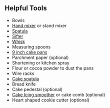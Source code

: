 ## Helpful Tools

* Bowls
* [Hand mixer](https://amzn.to/2O1HC8s) or stand mixer
* [Spatula](https://amzn.to/2TyUJUG)
* [Sifter](https://amzn.to/2UAdmnO)
* [Whisk](https://amzn.to/2UBb2gr)
* Measuring spoons
* [9 inch cake pans](https://amzn.to/2W2Fpg6)
* Parchment paper (optional)
* Shortening or kitchen spray
* Flour or cocoa powder to dust the pans
* Wire racks
* [Cake spatula](https://amzn.to/2UB6E0V)
* Bread knife
* Cake pedestal (optional)
* [Cake Icing smoother](https://amzn.to/2O3Pc2t) or cake comb (optional)
* Heart shaped cookie cutter (optional)
